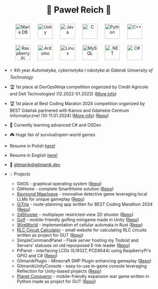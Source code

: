 # <div align="center">🐢 Paweł Reich 🦆</div>  
<div align="center">  
<a href="https://mariadb.org/" target="_blank"><img style="margin: 10px" src="https://profilinator.rishav.dev/skills-assets/mariadb.png" alt="Maria DB" height="50" /></a>  
<a href="https://unity.com/" target="_blank"><img style="margin: 10px" src="https://profilinator.rishav.dev/skills-assets/unity.png" alt="Unity" height="50" /></a>  
<a href="https://www.java.com/" target="_blank"><img style="margin: 10px" src="https://profilinator.rishav.dev/skills-assets/java-original-wordmark.svg" alt="Java" height="50" /></a>  
<a href="https://www.cprogramming.com/" target="_blank"><img style="margin: 10px" src="https://profilinator.rishav.dev/skills-assets/c-original.svg" alt="C" height="50" /></a>  
<a href="https://www.python.org/" target="_blank"><img style="margin: 10px" src="https://profilinator.rishav.dev/skills-assets/python-original.svg" alt="Python" height="50" /></a>  
<a href="https://www.cplusplus.com/" target="_blank"><img style="margin: 10px" src="https://profilinator.rishav.dev/skills-assets/cplusplus-original.svg" alt="C++" height="50" /></a>  
<a href="https://www.raspberrypi.org/" target="_blank"><img style="margin: 10px" src="https://profilinator.rishav.dev/skills-assets/raspberrypi.png" alt="Raspberry Pi" height="50" /></a>  
<a href="https://www.arduino.cc/" target="_blank"><img style="margin: 10px" src="https://profilinator.rishav.dev/skills-assets/arduino.png" alt="Arduino" height="50" /></a>  
<a href="https://www.linux.org/" target="_blank"><img style="margin: 10px" src="https://profilinator.rishav.dev/skills-assets/linux-original.svg" alt="Linux" height="50" /></a>  
<a href="https://www.mysql.com/" target="_blank"><img style="margin: 10px" src="https://profilinator.rishav.dev/skills-assets/mysql-original-wordmark.svg" alt="MySQL" height="50" /></a>  
<a href="https://dotnet.microsoft.com/download/dotnet-framework" target="_blank"><img style="margin: 10px" src="https://profilinator.rishav.dev/skills-assets/dot-net-original-wordmark.svg" alt=".NET" height="50" /></a>  
<a href="https://docs.microsoft.com/en-us/dotnet/csharp/" target="_blank"><img style="margin: 10px" src="https://profilinator.rishav.dev/skills-assets/csharp-original.svg" alt="C#" height="50" /></a>  
</div>  

- ⚡ 4th year <i>Automatyka, cybernetyka i robotyka</i> at <i>Gdansk University of Technology</i>  
  
- 🏆 1st place at DevOpsNinja competition organized by Credit Agricole and Dell Technologies! (12.2022-01.2023) ([More info](https://web.archive.org/web/20230108000250/https://devopsninjakonkurs.pl/))

- 🏆 1st place at Best Coding Maraton 2024 competition organized by BEST Gdańsk partnered with Kainos and Gdańskie Centrum Informatyczne! (10-11.01.2024) ([More info](https://bestcodingmarathon.pl/)) ([Repo](https://github.com/Gitmanik/hackathon2024/))

- 🌱 Currently learning advanced C# and OSDev  
  

- 🎮 Huge fan of survival/open-world games   

- Resume in Polish <a href="https://gitmanik.dev/cv.pdf" target="_blank"> here!</a>

- Resume in English <a href="https://gitmanik.dev/cv_eng.pdf" target="_blank"> here!</a>

- 📧 gitmanik@gitmanik.dev  

- 💡 Projects
  * GitOS - graphical operating system ([Repo](https://github.com/Gitmanik/GitOS))
  * GitHome - complete SmartHome solution ([Repo](https://github.com/Gitmanik/GitHome))
  * [Raymond Maarloeve](https://github.com/RaymondMaarloeve/RaymondMaarloeveLauncher) - innovative detective game leveraging local LLMs for unique gameplay ([Repo](https://github.com/Gitmanik/RaymondMaarloeve))
  * [GiTrip](https://logger.gitmanik.dev:2510/gitrip/) - route-planning app written for BEST Coding Marathon 2024 ([Repo](https://github.com/Gitmanik/GiTrip))
  * [2dShooter](https://gitmanik.dev/2ds) - multiplayer restricted-view 2D shooter ([Repo](https://github.com/Gitmanik/2dshooter))
  * [Golf](https://gitmanik.dev/golf) - mobile-friendly golfing minigame made in Unity ([Repo](https://github.com/Gitmanik/golf))
  * [WireWorld](https://gitmanik.dev/wireworld) - implementation of cellular automata in Rust ([Repo](https://github.com/Gitmanik/WireWorld))
  * [RLC Circuit Calculator](https://gitmanik.github.io/rlc-circuit-calculator/) - small website for calculating RLC circuits written as project for GUT ([Repo](https://github.com/Gitmanik/rlc-circuit-calculator))
  * SimpleCommandPanel - Flask server hosting my Todoist and Servers' statuses on old repurposed E-Ink reader ([Repo](https://github.com/Gitmanik/SimpleCommandPanel))
  * PiPanel - interfacing LCDs (ILI9327, PCD8544) using RaspberryPi's GPIO and C# ([Repo](https://github.com/Gitmanik/PiPanel))
  * GitmanikPlugin - Minecraft SMP Plugin enhancing gameplay ([Repo](https://github.com/Gitmanik/GitmanikPlugin))
  * GitmanikUnityConsole - easy-to-use in-game console leveraging Reflection for Unity-based projects ([Repo](https://github.com/Gitmanik/GitmanikUnityConsole))
  * [Planet Conqueror](https://gitmanik.github.io/PlanetConqueror/) - mobile-friendly expansion war game written in Python made as project for GUT ([Repo](https://github.com/Gitmanik/PlanetConqueror))

